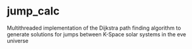 # jump_calc
Multithreaded implementation of the Dijkstra path finding algorithm to generate solutions for jumps between K-Space solar systems in the eve universe
